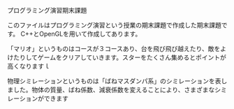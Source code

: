 プログラミング演習期末課題

このファイルはプログラミング演習という授業の期末課題で作成した期末課題です。
C++とOpenGLを用いて作成してあります。

「マリオ」というものはコースが３コースあり、台を飛び飛び越えたり、敵をよけたりしてゲームをクリアしていきます。スターをたくさん集めるとポイントが高くなりますｌ

物理シミレーションというものは「ばねマスダンパ系」のシミレーションを表しました。物体の質量、ばね係数、減衰係数を変えることにより、さまざまなシミレーションができます
